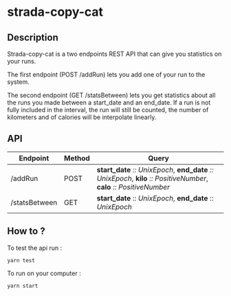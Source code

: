 # strada-copy-cat

## Description

Strada-copy-cat is a two endpoints REST API that can give you statistics on your runs.

The first endpoint (POST /addRun) lets you add one of your run to the system.

The second endpoint (GET /statsBetween) lets you get statistics about all the runs you made between a start_date and an end_date. If a run is not fully included in the interval, the run will still be counted, the number of kilometers and of calories will be interpolate linearly.

## API

Endpoint | Method | Query
----- | ----- | -----
/addRun | POST | __start_date__ _:: UnixEpoch_, __end_date__ _:: UnixEpoch_, __kilo__ _:: PositiveNumber_, __calo__ _:: PositiveNumber_
/statsBetween | GET | __start_date__ :: _UnixEpoch_, __end_date__ :: _UnixEpoch_

## How to ?

To test the api run :

```
yarn test
```

To run on your computer :

```
yarn start
```


